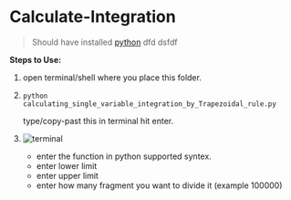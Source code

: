 # Calculate-Integration

> Should have installed [python](https://www.python.org/downloads/)
>dfd
> dsfdf
 
**Steps to Use:**

1. open terminal/shell where you place this folder.
2. ```
   python calculating_single_variable_integration_by_Trapezoidal_rule.py
   ```
   
   type/copy-past this in terminal hit enter.
   
4. ![terminal](terminal.png)

   - enter the function in python supported  syntex.
   - enter lower limit
   - enter upper limit
   - enter how many fragment you want to divide it (example 100000)
